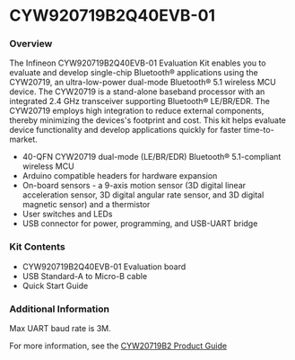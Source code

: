 # CYW920719B2Q40EVB-01

### Overview

The Infineon CYW920719B2Q40EVB-01 Evaluation Kit enables you to evaluate and develop single-chip Bluetooth&#174; applications using the CYW20719, an ultra-low-power dual-mode Bluetooth&#174; 5.1 wireless MCU device. The CYW20719 is a stand-alone baseband processor with an integrated 2.4 GHz transceiver supporting Bluetooth&#174; LE/BR/EDR. The CYW20719 employs high integration to reduce external components, thereby minimizing the devices's footprint and cost. This kit helps evaluate device functionality and develop applications quickly for faster time-to-market.

* 40-QFN CYW20719 dual-mode (LE/BR/EDR) Bluetooth&#174; 5.1-compliant wireless MCU
* Arduino compatible headers for hardware expansion
* On-board sensors - a 9-axis motion sensor (3D digital linear acceleration sensor, 3D digital angular rate sensor, and 3D digital magnetic sensor) and a thermistor
* User switches and LEDs
* USB connector for power, programming, and USB-UART bridge

### Kit Contents

* CYW920719B2Q40EVB-01 Evaluation board
* USB Standard-A to Micro-B cable
* Quick Start Guide

### Additional Information

Max UART baud rate is 3M.

For more information, see the [CYW20719B2 Product Guide](https://community.infineon.com/t5/Resource-Library/CYW20719B2-Product-Guide/ta-p/251238)
